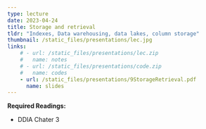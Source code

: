 ```yaml
---
type: lecture
date: 2023-04-24
title: Storage and retrieval
tldr: "Indexes, Data warehousing, data lakes, column storage"
thumbnail: /static_files/presentations/lec.jpg
links: 
    # - url: /static_files/presentations/lec.zip
    #   name: notes
    # - url: /static_files/presentations/code.zip
    #   name: codes
    - url: /static_files/presentations/9StorageRetrieval.pdf
      name: slides
---
```

<!-- **Suggested Readings:**
- [Readings 1](http://example.com)
- [Readings 2](http://example.com) -->
 <!-- (MapReduce, SPARQL) -->


**Required Readings:**
- DDIA Chater 3